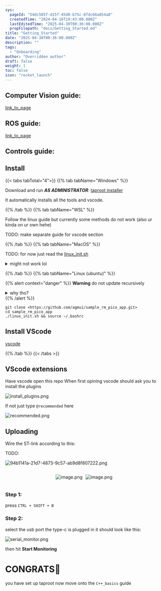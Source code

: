 ```yaml
---
sys:
  pageId: "54dc585f-d15f-45d0-b75c-8fdc66a854a8"
  createdTime: "2024-04-16T19:43:00.000Z"
  lastEditedTime: "2025-04-30T00:36:00.000Z"
  propFilepath: "docs/Getting_Started.md"
title: "Getting_Started"
date: "2025-04-30T00:36:00.000Z"
description: ""
tags:
  - "Onboarding"
author: "Overridden author"
draft: false
weight: 1
toc: false
icon: "rocket_launch"
---
```


## Computer Vision guide:

[link_to_page](86d45bc0-388b-4d26-8848-44f255f73d0e)

## ROS guide:

[link_to_page](3c76c1de-ec8f-46d6-8b0a-294005edc2d5)

## Controls guide:

## Install

{{< tabs tabTotal="4">}}
{{% tab tabName="Windows" %}}

Download and run _**AS ADMINISTRATOR**_: [taproot installer](https://github.com/Thornbots/TeachingFreshies/releases/tag/1.0)

It automatically installs all the tools and vscode.

{{% /tab %}}
{{% tab tabName="WSL" %}}

Follow the linux guide but currently some methods do not work (also ur kinda on ur own hehe)

TODO: make separate guide for vscode section

{{% /tab %}}
{{% tab tabName="MacOS" %}}

TODO: for now just read the [linux_init.sh](https://github.com/agmui/sample_rm_pico_app/blob/main/linux_init.sh)

<details>
<summary>might not work lol</summary>

`brew install libusb pkg-config`

Next install: [vscode](https://code.visualstudio.com/Download)

</details>

{{% /tab %}}
{{% tab tabName="Linux (ubuntu)" %}}

{{% alert context="danger" %}}
**Warning** do not update recursively
<details>
<summary>why tho?</summary>
There are some submodules that may go on for a while (like tinyusb) and I highly
recommend you don't need to get them.
If you want to see what submodules I update just look in `linux_init.sh`
</details>
{{% /alert %}}

```shell
git clone <https://github.com/agmui/sample_rm_pico_app.git>
cd sample_rm_pico_app
./linux_init.sh && source ~/.bashrc
```

## Install VScode

[vscode](https://code.visualstudio.com/Download)

{{% /tab %}}
{{< /tabs >}}

## VScode extensions

Have vscode open this repo
When first opining vscode should ask you to install the plugins

![install_plugins.png](https://prod-files-secure.s3.us-west-2.amazonaws.com/d518164a-d88e-44d1-a4ee-3adb3bd8bce0/89bd30f0-1825-4e77-867b-0a41ce370880/install_plugins.png?X-Amz-Algorithm=AWS4-HMAC-SHA256&X-Amz-Content-Sha256=UNSIGNED-PAYLOAD&X-Amz-Credential=ASIAZI2LB466TJCXFZR3%2F20250524%2Fus-west-2%2Fs3%2Faws4_request&X-Amz-Date=20250524T070730Z&X-Amz-Expires=3600&X-Amz-Security-Token=IQoJb3JpZ2luX2VjEEcaCXVzLXdlc3QtMiJIMEYCIQCx3H0N55PB2kb5Lldd%2FEa7x%2FKlt1hyJZg9V8wSOR%2BxpwIhAPWbsakv5TqQulxkynWrhTEZRtZWEHF7e6e4C7cmQQndKv8DCBAQABoMNjM3NDIzMTgzODA1Igxu%2BCd1TqnFSCx7kkgq3AO3FZvUHO7tmXlfo6ibiVLTPqMavVQTQghZ0g4Ny0gyXvyVvZSFOUv9J%2Fch%2FrouxcGRGuvI1SxjzPg%2FruNNHnISC%2FD8qdW%2F0N34tYjPd0jJCqbS2xwVssXDmBEqXHMcv7KPodwEd4%2Bfq5YxkhdyZRzL3s8jtIrlonM%2F6EM2PF%2Fwic%2FPZRpCWXGYEbPEm%2FJi680sQ5CRtFDQHaRZkkPGf3seJ0oLU8RkfMMvHr8MQmz85vSWmzB1hyip5uPKsZfmnC0CvYWDf25ja8fyUZakqr66cqL0n%2FPJq1CJWtg3qVZAQ51fSdqcILLXxsHkdGfGBeiNfzgXj2wvLZTs9%2FuDxchuXASlA2cPF8VRI8R06M3S9rjM6nFiGD9eJYToWc2MpPKGHSuaVj3lPds5R4O6nMKwCir9WH0guNPRnV0eIPmKsajBg6tuk9LPKwX5yx9CJfF6M0%2BlVnxg%2FFYXUlRkNIYDiajsoujZBUeozo1kILcx3zZzc2hhSKKRj5Ih0No5M61O5gLasBS1gMeer4mLmNKWpc3f07NBaMncfHrAWwEmqLSSXUrM%2F2l2swGR0uqzBvsjd0xU7Xl3tcAQI78dCReUtZBNFCZS%2F6Y%2BAW4XsvinzjFgDCbJCS8H5CQ5LTDW0cXBBjqkAdS%2BVH0IW2KhoYZ0P2pF8y%2BB%2FxebOw7rkyS5IFNu3X%2B7zbo2DHNUSbQUNKBLaGKJzg8LMN8qB8xVeSGs%2FWVr%2BD1dZX6gnSTjinX4tXrMkm12hwoxZZSgBYRc9RevvNprBM9QAYR35QOlm%2BL1Qki1PkEfzCLkcWoAVmtaDOv2fbv4EkVRup1%2BfrjPMf4zljqUY2YKtRA%2FNBYiblcUfSHpg4F%2BO7%2B9&X-Amz-Signature=173fff66544cdf6525ad6df932b3368f0d6d8b2d0ae17da8d62c4d00b678f8bf&X-Amz-SignedHeaders=host&x-id=GetObject)

If not just type `@recommended` here  

![recommended.png](https://prod-files-secure.s3.us-west-2.amazonaws.com/d518164a-d88e-44d1-a4ee-3adb3bd8bce0/61e661e9-5d85-4dfc-be0d-8d2097a5e793/recommended.png?X-Amz-Algorithm=AWS4-HMAC-SHA256&X-Amz-Content-Sha256=UNSIGNED-PAYLOAD&X-Amz-Credential=ASIAZI2LB466TJCXFZR3%2F20250524%2Fus-west-2%2Fs3%2Faws4_request&X-Amz-Date=20250524T070730Z&X-Amz-Expires=3600&X-Amz-Security-Token=IQoJb3JpZ2luX2VjEEcaCXVzLXdlc3QtMiJIMEYCIQCx3H0N55PB2kb5Lldd%2FEa7x%2FKlt1hyJZg9V8wSOR%2BxpwIhAPWbsakv5TqQulxkynWrhTEZRtZWEHF7e6e4C7cmQQndKv8DCBAQABoMNjM3NDIzMTgzODA1Igxu%2BCd1TqnFSCx7kkgq3AO3FZvUHO7tmXlfo6ibiVLTPqMavVQTQghZ0g4Ny0gyXvyVvZSFOUv9J%2Fch%2FrouxcGRGuvI1SxjzPg%2FruNNHnISC%2FD8qdW%2F0N34tYjPd0jJCqbS2xwVssXDmBEqXHMcv7KPodwEd4%2Bfq5YxkhdyZRzL3s8jtIrlonM%2F6EM2PF%2Fwic%2FPZRpCWXGYEbPEm%2FJi680sQ5CRtFDQHaRZkkPGf3seJ0oLU8RkfMMvHr8MQmz85vSWmzB1hyip5uPKsZfmnC0CvYWDf25ja8fyUZakqr66cqL0n%2FPJq1CJWtg3qVZAQ51fSdqcILLXxsHkdGfGBeiNfzgXj2wvLZTs9%2FuDxchuXASlA2cPF8VRI8R06M3S9rjM6nFiGD9eJYToWc2MpPKGHSuaVj3lPds5R4O6nMKwCir9WH0guNPRnV0eIPmKsajBg6tuk9LPKwX5yx9CJfF6M0%2BlVnxg%2FFYXUlRkNIYDiajsoujZBUeozo1kILcx3zZzc2hhSKKRj5Ih0No5M61O5gLasBS1gMeer4mLmNKWpc3f07NBaMncfHrAWwEmqLSSXUrM%2F2l2swGR0uqzBvsjd0xU7Xl3tcAQI78dCReUtZBNFCZS%2F6Y%2BAW4XsvinzjFgDCbJCS8H5CQ5LTDW0cXBBjqkAdS%2BVH0IW2KhoYZ0P2pF8y%2BB%2FxebOw7rkyS5IFNu3X%2B7zbo2DHNUSbQUNKBLaGKJzg8LMN8qB8xVeSGs%2FWVr%2BD1dZX6gnSTjinX4tXrMkm12hwoxZZSgBYRc9RevvNprBM9QAYR35QOlm%2BL1Qki1PkEfzCLkcWoAVmtaDOv2fbv4EkVRup1%2BfrjPMf4zljqUY2YKtRA%2FNBYiblcUfSHpg4F%2BO7%2B9&X-Amz-Signature=66f1fac9ed08474e386945431f6cbf49c93bce68fdb17c7a04ca84293facab27&X-Amz-SignedHeaders=host&x-id=GetObject)

## Uploading

Wire the ST-link according to this:

TODO:

![94b1141a-21d7-4873-9c57-ab9d8f807222.png](https://prod-files-secure.s3.us-west-2.amazonaws.com/d518164a-d88e-44d1-a4ee-3adb3bd8bce0/e5fad17d-ab82-4300-9f4c-505ab4b1202c/94b1141a-21d7-4873-9c57-ab9d8f807222.png?X-Amz-Algorithm=AWS4-HMAC-SHA256&X-Amz-Content-Sha256=UNSIGNED-PAYLOAD&X-Amz-Credential=ASIAZI2LB466TJCXFZR3%2F20250524%2Fus-west-2%2Fs3%2Faws4_request&X-Amz-Date=20250524T070730Z&X-Amz-Expires=3600&X-Amz-Security-Token=IQoJb3JpZ2luX2VjEEcaCXVzLXdlc3QtMiJIMEYCIQCx3H0N55PB2kb5Lldd%2FEa7x%2FKlt1hyJZg9V8wSOR%2BxpwIhAPWbsakv5TqQulxkynWrhTEZRtZWEHF7e6e4C7cmQQndKv8DCBAQABoMNjM3NDIzMTgzODA1Igxu%2BCd1TqnFSCx7kkgq3AO3FZvUHO7tmXlfo6ibiVLTPqMavVQTQghZ0g4Ny0gyXvyVvZSFOUv9J%2Fch%2FrouxcGRGuvI1SxjzPg%2FruNNHnISC%2FD8qdW%2F0N34tYjPd0jJCqbS2xwVssXDmBEqXHMcv7KPodwEd4%2Bfq5YxkhdyZRzL3s8jtIrlonM%2F6EM2PF%2Fwic%2FPZRpCWXGYEbPEm%2FJi680sQ5CRtFDQHaRZkkPGf3seJ0oLU8RkfMMvHr8MQmz85vSWmzB1hyip5uPKsZfmnC0CvYWDf25ja8fyUZakqr66cqL0n%2FPJq1CJWtg3qVZAQ51fSdqcILLXxsHkdGfGBeiNfzgXj2wvLZTs9%2FuDxchuXASlA2cPF8VRI8R06M3S9rjM6nFiGD9eJYToWc2MpPKGHSuaVj3lPds5R4O6nMKwCir9WH0guNPRnV0eIPmKsajBg6tuk9LPKwX5yx9CJfF6M0%2BlVnxg%2FFYXUlRkNIYDiajsoujZBUeozo1kILcx3zZzc2hhSKKRj5Ih0No5M61O5gLasBS1gMeer4mLmNKWpc3f07NBaMncfHrAWwEmqLSSXUrM%2F2l2swGR0uqzBvsjd0xU7Xl3tcAQI78dCReUtZBNFCZS%2F6Y%2BAW4XsvinzjFgDCbJCS8H5CQ5LTDW0cXBBjqkAdS%2BVH0IW2KhoYZ0P2pF8y%2BB%2FxebOw7rkyS5IFNu3X%2B7zbo2DHNUSbQUNKBLaGKJzg8LMN8qB8xVeSGs%2FWVr%2BD1dZX6gnSTjinX4tXrMkm12hwoxZZSgBYRc9RevvNprBM9QAYR35QOlm%2BL1Qki1PkEfzCLkcWoAVmtaDOv2fbv4EkVRup1%2BfrjPMf4zljqUY2YKtRA%2FNBYiblcUfSHpg4F%2BO7%2B9&X-Amz-Signature=6e89e580cffaa9f89b3d80815b22807c5f2237a71c803fa071bda93b0ea174bf&X-Amz-SignedHeaders=host&x-id=GetObject)

<div style="display: flex;flex-direction: row; column-gap:10px; max-width: 630px;justify-content: center;">
<div>

![image.png](https://prod-files-secure.s3.us-west-2.amazonaws.com/d518164a-d88e-44d1-a4ee-3adb3bd8bce0/210ecb78-1116-4d7b-b9b7-2292f66fa2c2/image.png?X-Amz-Algorithm=AWS4-HMAC-SHA256&X-Amz-Content-Sha256=UNSIGNED-PAYLOAD&X-Amz-Credential=ASIAZI2LB46664YMEQXH%2F20250524%2Fus-west-2%2Fs3%2Faws4_request&X-Amz-Date=20250524T070735Z&X-Amz-Expires=3600&X-Amz-Security-Token=IQoJb3JpZ2luX2VjEEcaCXVzLXdlc3QtMiJHMEUCIEH%2BSrdl3shCrI%2Bulvj7M0sPaHyPFQDfkTlwNQ5%2Flep2AiEAuG7CIrh%2FXvaYFHk3AK04eMcgpRiIKoUcz58sSzSR07cq%2FwMIEBAAGgw2Mzc0MjMxODM4MDUiDCzm8qGW5ygkwsLEXircAwu5iH3DC%2BOmkbwMZIfvTdcB3EUi9O%2FH5b7InxSuDDpd3sZwMMGyr%2FkcpCGJuexcoi40KRf4xHbM5BB59RVVttZvEVF0jt9yZs2RWtL7D3L7uYzToF3kU9KpI%2BMlw75kYnWhvaBPokjxhsJRUWEW6G4C%2F3YstMKO%2Fm61hhXbIgz74pv43oIwvHA8e%2Fnfj80zie94rsfQB7Xsx8f3bzWzUP0YsywF6eqH3ShobjNUKduvOQuMDp2toj6ZQMtzi0Y7pNMiqtnPWkmUXafYtsVQIyf7%2FLIgdXcrhPLfXGuGkE45QCP9yFTQMkt5bh%2BaKs1yupXNEtuWLzwlyJmZ5OzjXofHudsDfmefZ7JdK%2Bip7UOvrjA8VwRMNO%2Fcfvw4x9cj%2BMH45kaCKtzpiIl0IILSfJjo1CVUFIdk%2FOik5UuWtKCOHPrU7HYn21BopjOdsTxaH7XQAkBC6lPbwrFHVOvDUSnOFPyp8pNY23KzPUFeJm3VTcDjdPaWOPI2QUG8jjv32U0JDtfyfXAURv1GxPzgGEgq6ix%2BU0F0Zhl%2FY1yM%2B3St%2BJq1ta9QElVgpioGBDt7x1hy1hDKZzA3a9y62CHPgJvSL%2B5qe4GUSd8ktUSNKKDKVttQB29JavBoAgKHMNTRxcEGOqUBKwbn2FI7ZuaxS09VlHMwZZ%2B7Gk3nihhwpVOnQ75VqwQNbi8K7IldXzO10OnWfx7XW8%2FiU7ORyAil5uoZa%2FZVJsjEAdSXhG78Sck3i2cqW7nsc0FR%2BSHlqHXwUSQLdF%2FBayEd6OKfezkZmYk1RRHr8S2GlI6TMh5nZZGOcCnLgWq%2F2T7%2BO2jpRffno0hac%2BdDFC2zjCOrWDjD1AyuoiIPj2iaQVCG&X-Amz-Signature=b1cfae2fe76e9093227e3fa38f409bc777d840ceda78acc42a2f32e148ff1cfb&X-Amz-SignedHeaders=host&x-id=GetObject)

</div>
<div>

![image.png](https://prod-files-secure.s3.us-west-2.amazonaws.com/d518164a-d88e-44d1-a4ee-3adb3bd8bce0/33a0fd0f-8ca6-4a86-8e09-26e95ded1fff/image.png?X-Amz-Algorithm=AWS4-HMAC-SHA256&X-Amz-Content-Sha256=UNSIGNED-PAYLOAD&X-Amz-Credential=ASIAZI2LB466VED24AYT%2F20250524%2Fus-west-2%2Fs3%2Faws4_request&X-Amz-Date=20250524T070738Z&X-Amz-Expires=3600&X-Amz-Security-Token=IQoJb3JpZ2luX2VjEEcaCXVzLXdlc3QtMiJHMEUCIQDM4gM%2BYO7%2B03o9aNq5IKwY9qJVFcFJnFfZxTN7pUN%2FZgIgMae%2FiiCFpKeRQ7hDBT8FeyRtzkDyy3ulwcYcR9go2jcq%2FwMIEBAAGgw2Mzc0MjMxODM4MDUiDGnihEAs7ZgDh27kcCrcAwK2Ds4lZmx2YuE8OqwLhWYiRrUTyMU1owXyhVOtvUYEyIk%2BLDyoTpdGg%2BSp8F2TvC%2B%2FgsLD3CVJjAH%2B2dbwsJA6poIbl2eCl5Q6YOdU6VXLcedhDhQUO6D83UxOBVnU0t1exaKOdbNReE1wxgSfP5uBDaSrzz3199fb2G7vECIR%2BLuJH90xZF18y3FjswIcFV%2FOB6WciQ74zLDE25W3NcPCIHRC1zuPQywB%2Bvu8kjFhaVRDNLEe%2FTDfMfmexJWABKWcQ9vjS9k%2BA7%2Fpy%2BPzIFO2GzDcqHoGLXMcq2R3xYUuq7mreqIv45kBoiOF5JNVUJJljhT6OZzkV5jdQ1WkCMJ1W292UOoVFTWO8zd4kySpnXjz2ZDye8%2FipKr1AolC%2BHBZdWQ2pPiLEx%2ByJoLUHj2h%2FhRKx%2FgBANmJbicw50slv7%2BJ%2Bc4MobJsjERvskcadSWBXZ9PIBVLjDPJVJv3P%2B49jE9861Qk4a0NFRW2DBCv6sk%2FeHvuxiBybh73Mlv2blXsD373qVOwGvnk08EqC1vViE510Uk1wdOCPLrvwsAsgG%2B%2FqWX0Y5XSRtPG050NEJzCiWWYC9MwqFNSyhMnSULt3gencyHipOfoFQJSO%2FzvNiMjhF%2FI36v50K9GMM7fxcEGOqUBsvtwuyglhxiXztfnvHw41TNT%2F%2FPK8C9HjtBetbxe4XV5%2Fl%2BQ8PcJu14AM9Qkb3jiGLvx2f8yBoI5VudDs4b4S01j7oGSX%2B7PCYJYPqUfiuP6RnuqZooclhpEi5n0tjHrO2jq0UIjU3PXLm93899Hmg39%2F96KXZsYTNWh7D7ZIH8LnDQduWWurVpBV4DwP%2FjX9gcAMYQIa4hTMnC1AJBvFfjvw2DI&X-Amz-Signature=d2b76ba48ffced04b454faa19af18d94d2cbd429e5c59fbfba68d5313e5ec7d1&X-Amz-SignedHeaders=host&x-id=GetObject)

</div>
</div>

### Step 1:

press `CTRL + SHIFT + B`

### Step 2:

select the usb port the type-c is plugged in it should look like this:

![serial_monitor.png](https://prod-files-secure.s3.us-west-2.amazonaws.com/d518164a-d88e-44d1-a4ee-3adb3bd8bce0/f03f4774-05d4-4393-b6a0-d5efb6d315ab/serial_monitor.png?X-Amz-Algorithm=AWS4-HMAC-SHA256&X-Amz-Content-Sha256=UNSIGNED-PAYLOAD&X-Amz-Credential=ASIAZI2LB466TJCXFZR3%2F20250524%2Fus-west-2%2Fs3%2Faws4_request&X-Amz-Date=20250524T070730Z&X-Amz-Expires=3600&X-Amz-Security-Token=IQoJb3JpZ2luX2VjEEcaCXVzLXdlc3QtMiJIMEYCIQCx3H0N55PB2kb5Lldd%2FEa7x%2FKlt1hyJZg9V8wSOR%2BxpwIhAPWbsakv5TqQulxkynWrhTEZRtZWEHF7e6e4C7cmQQndKv8DCBAQABoMNjM3NDIzMTgzODA1Igxu%2BCd1TqnFSCx7kkgq3AO3FZvUHO7tmXlfo6ibiVLTPqMavVQTQghZ0g4Ny0gyXvyVvZSFOUv9J%2Fch%2FrouxcGRGuvI1SxjzPg%2FruNNHnISC%2FD8qdW%2F0N34tYjPd0jJCqbS2xwVssXDmBEqXHMcv7KPodwEd4%2Bfq5YxkhdyZRzL3s8jtIrlonM%2F6EM2PF%2Fwic%2FPZRpCWXGYEbPEm%2FJi680sQ5CRtFDQHaRZkkPGf3seJ0oLU8RkfMMvHr8MQmz85vSWmzB1hyip5uPKsZfmnC0CvYWDf25ja8fyUZakqr66cqL0n%2FPJq1CJWtg3qVZAQ51fSdqcILLXxsHkdGfGBeiNfzgXj2wvLZTs9%2FuDxchuXASlA2cPF8VRI8R06M3S9rjM6nFiGD9eJYToWc2MpPKGHSuaVj3lPds5R4O6nMKwCir9WH0guNPRnV0eIPmKsajBg6tuk9LPKwX5yx9CJfF6M0%2BlVnxg%2FFYXUlRkNIYDiajsoujZBUeozo1kILcx3zZzc2hhSKKRj5Ih0No5M61O5gLasBS1gMeer4mLmNKWpc3f07NBaMncfHrAWwEmqLSSXUrM%2F2l2swGR0uqzBvsjd0xU7Xl3tcAQI78dCReUtZBNFCZS%2F6Y%2BAW4XsvinzjFgDCbJCS8H5CQ5LTDW0cXBBjqkAdS%2BVH0IW2KhoYZ0P2pF8y%2BB%2FxebOw7rkyS5IFNu3X%2B7zbo2DHNUSbQUNKBLaGKJzg8LMN8qB8xVeSGs%2FWVr%2BD1dZX6gnSTjinX4tXrMkm12hwoxZZSgBYRc9RevvNprBM9QAYR35QOlm%2BL1Qki1PkEfzCLkcWoAVmtaDOv2fbv4EkVRup1%2BfrjPMf4zljqUY2YKtRA%2FNBYiblcUfSHpg4F%2BO7%2B9&X-Amz-Signature=3e07f0d3dbf2a667ee0d9e3de5b5e95fb507ed0f4c7de6327ca450ceb3aafe29&X-Amz-SignedHeaders=host&x-id=GetObject)

then hit **Start Monitoring**

# CONGRATS🎉

you have set up taproot now move onto the `C++_basics` guide
